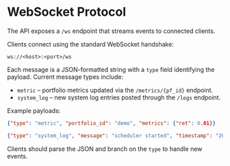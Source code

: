 # WebSocket Protocol

The API exposes a `/ws` endpoint that streams events to connected clients.

Clients connect using the standard WebSocket handshake:

```
ws://<host>:<port>/ws
```

Each message is a JSON-formatted string with a `type` field identifying the
payload. Current message types include:

- `metric` – portfolio metrics updated via the `/metrics/{pf_id}` endpoint.
- `system_log` – new system log entries posted through the `/logs` endpoint.

Example payloads:

```json
{"type": "metric", "portfolio_id": "demo", "metrics": {"ret": 0.01}}
```

```json
{"type": "system_log", "message": "scheduler started", "timestamp": "2024-01-01T00:00:00"}
```

Clients should parse the JSON and branch on the `type` to handle new events.
